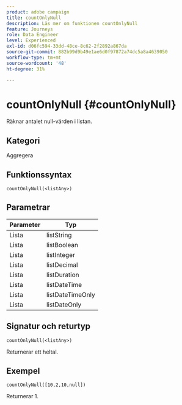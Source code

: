 ```yaml
---
product: adobe campaign
title: countOnlyNull
description: Läs mer om funktionen countOnlyNull
feature: Journeys
role: Data Engineer
level: Experienced
exl-id: d06fc594-33dd-48ce-8c62-2f2892a867da
source-git-commit: 882b99d9b49e1ae6d0f97872a74dc5a8a4639050
workflow-type: tm+mt
source-wordcount: '48'
ht-degree: 31%

---
```


# countOnlyNull {#countOnlyNull}

Räknar antalet null-värden i listan.

## Kategori

Aggregera

## Funktionssyntax

`countOnlyNull(<listAny>)`

## Parametrar

| Parameter | Typ |
|-----------|------------------|
| Lista | listString |
| Lista | listBoolean |
| Lista | listInteger |
| Lista | listDecimal |
| Lista | listDuration |
| Lista | listDateTime |
| Lista | listDateTimeOnly |
| Lista | listDateOnly |

## Signatur och returtyp

`countOnlyNull(<listAny>)`

Returnerar ett heltal.

## Exempel

`countOnlyNull([10,2,10,null])`

Returnerar 1.
